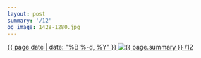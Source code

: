 ```yaml
---
layout: post
summary: '/12'
og_image: 1428-1280.jpg
---
```


<p>
 <time>
  <a href="/1428">
   {{ page.date | date: "%B %-d, %Y" }}
  </a>
 </time>
 <a href="/1428">
  <img alt="{{ page.summary }}" data-taken="8/10/2021" sizes="(min-width: 700px) 50vw, calc(100vw - 2rem)" src="{{ site.assets_url }}/1428-640.jpg" srcset="{{ site.assets_url }}/1428-320.jpg 320w, {{ site.assets_url }}/1428-640.jpg 640w, {{ site.assets_url }}/1428-960.jpg 960w, {{ site.assets_url }}/1428-1280.jpg 1280w"/>
 </a>
 <span>
  <a href="http://life.aaronjgreenberg.com/12">
   /12
  </a>
 </span>
</p>
